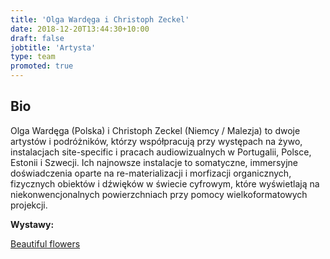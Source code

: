 ```yaml
---
title: 'Olga Wardęga i Christoph Zeckel'
date: 2018-12-20T13:44:30+10:00
draft: false
jobtitle: 'Artysta'
type: team
promoted: true
---
```


## Bio

Olga Wardęga (Polska)  i Christoph Zeckel (Niemcy / Malezja) to dwoje artystów i podróżników, którzy współpracują przy występach na żywo, instalacjach site-specific i pracach audiowizualnych w Portugalii, Polsce, Estonii i Szwecji. Ich najnowsze instalacje to somatyczne, immersyjne doświadczenia oparte na re-materializacji i morfizacji organicznych, fizycznych obiektów i dźwięków w świecie cyfrowym, które wyświetlają na niekonwencjonalnych powierzchniach przy pomocy wielkoformatowych projekcji.

**Wystawy:**

[Beautiful flowers](/wystawy/beautiful-flowers)
